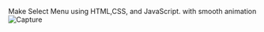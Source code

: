 Make Select Menu using HTML,CSS, and JavaScript. with smooth animation
![Capture](https://github.com/sajidasghar/Select-Menu-Design-javaScript/assets/152764869/0b891a58-cc07-4c4d-afa2-366b2120365a)
